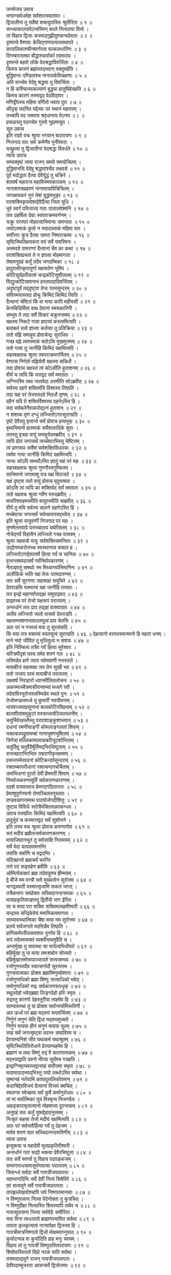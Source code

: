 जनमेजय उवाच  
भगवन्सर्वधर्मज्ञ सर्वशास्त्रवतांवर ।  
द्विजातीनां तु सर्वेषां शक्त्युपास्तिः श्रुतीरिता ॥ १ ॥  
सन्ध्याकालत्रयेऽन्यस्मिन् काले नित्यतया विभो ।  
तां विहाय द्विजाः कस्माद्‌गृह्णीयुश्चान्यदेवताः ॥ २ ॥  
दृश्यन्ते वैष्णवाः केचिद्‌गाणपत्यास्तथापरे ।  
कापालिकाश्चीनमार्गरता वल्कलधारिणः ॥ ३ ॥  
दिगम्बरास्तथा बौद्धाश्चार्वार्का एवमादयः ।  
दृश्यन्ते बहवो लोके वेदश्रद्धाविवर्जिताः ॥ ४ ॥  
किमत्र कारणं ब्रह्मंस्तद्भवान् वक्तुमर्हति ।  
बुद्धिमन्तः पण्डिताश्च नानातर्कविचक्षणाः ॥ ५ ॥  
अपि सन्त्येव वेदेषु श्रद्धया तु विवर्जिताः ।  
न हि कश्चित्स्वकल्याणं बुद्ध्या हातुमिहेच्छति ॥ ६ ॥  
किमत्र कारणं तस्माद्वद वेदविदांवर ।  
मणिद्वीपस्य महिमा वर्णितो भवता पुरा ॥ ७ ॥  
कीदृक् तदस्ति यद्देव्याः परं स्थानं महत्तरम् ।  
तच्चापि वद भक्ताय श्रद्दधानाय मेऽनघ ॥ ८ ॥  
प्रसन्नास्तु वदन्त्येव गुरवो गुह्यमप्युत ।  
सूत उवाच  
इति राज्ञो वचः श्रुत्वा भगवान् बादरायणः ॥ ९ ॥  
निजगाद ततः सर्वं क्रमेणैव मुनीश्वराः ।  
यच्छ्रुत्वा तु द्विजातीनां वेदश्रद्धा विवर्धते ॥ १० ॥  
व्यास उवाच  
सम्यक्पृष्टं त्वया राजन् समये समयोचितम् ।  
वुद्धिमानसि वेदेषु श्रद्धावांश्चैव लक्ष्यसे ॥ ११ ॥  
पूर्वं मदोद्धता दैत्या देवैर्युद्धं तु चक्रिरे ।  
शतवर्षं महाराज महाविस्मयकारकम् ॥ १२ ॥  
नानाशस्त्रप्रहरणं नानामायाविचित्रितम् ।  
जगत्क्षयकरं नूनं तेषां युद्धमभून्नृप ॥ १३ ॥  
पराशक्तिकृपावेशाद्देवैर्दैत्या जिता युधि ।  
भुवं स्वर्गं परित्यज्य गताः पातालवेश्मनि ॥ १४ ॥  
ततः प्रहर्षिता देवाः स्वपराक्रमवर्णनम् ।  
चक्रुः परस्परं मोहात्साभिमानाः समन्ततः ॥ १५ ॥  
जयोऽस्माकं कुतो न स्यादस्माकं महिमा यतः ।  
सर्वोत्तरः कुत्र दैत्याः पामरा निष्पराक्रमाः ॥ १६ ॥  
सृष्टिस्थितिक्षयकरा वयं सर्वे यशस्विनः ।  
अस्मदग्रे पामराणां दैत्यानां चैव का कथा ॥ १७ ॥  
पराशक्तिप्रभावं ते न ज्ञात्वा मोहमागताः ।  
तेषामनुग्रहं कर्तुं तदैव जगदम्बिका ॥ १८ ॥  
प्रादुरासीत्कृपापूर्णा यक्षरूपेण भूमिप ।  
कोटिसूर्यप्रतीकाशं चन्द्रकोटिसुशीतलम् ॥ १९ ॥  
विद्युत्कोटिसमानाभं हस्तपादादिवर्जितम् ।  
अदृष्टपूर्वं तद्‌दृष्ट्‌वा तेजः परमसुन्दरम् ॥ २० ॥  
सविस्मयास्तदा प्रोचुः किमिदं किमिदं त्विति ।  
दैत्यानां चेष्टितं किं वा माया कापि महीयसी ॥ २१ ॥  
केनचिन्निर्मिता वाथ देवानां स्मयकारिणी ।  
सम्भूय ते तदा सर्वे विचारं चक्रुरुत्तमम् ॥ २२ ॥  
यक्षस्य निकटे गत्वा प्रष्टव्यं कस्त्वमित्यपि ।  
बलाबलं ततो ज्ञात्वा कर्तव्या तु प्रतिक्रिया ॥ २३ ॥  
ततो वह्निं समाहूय प्रोवाचेन्द्रः सुराधिपः ।  
गच्छ वह्ने त्वमस्माकं यतोऽसि मुखमुत्तमम् ॥ २४ ॥  
ततो गत्वा तु जानीहि किमिदं यक्षमित्यपि ।  
सहस्राक्षवचः श्रुत्वा स्वपराक्रमगर्भितम् ॥ २५ ॥  
वेगात्स निर्गतो वह्निर्ययौ यक्षस्य सन्निधौ ।  
तदा प्रोवाच यक्षस्तं त्वं कोऽसीति हुताशनम् ॥ २६ ॥  
वीर्यं च त्वयि किं यत्तद्वद सर्वं ममाग्रतः ।  
अग्निरस्मि तथा जातवेदा अस्मीति सोऽब्रवीत् ॥ २७ ॥  
सर्वस्य दहने शक्तिर्मयि विश्वस्य तिष्ठति ।  
तदा यक्षं परं तेजस्तदग्रे निदधौ तृणम् ॥ २८ ॥  
दहैनं यदि ते शक्तिर्विश्वस्य दहनेऽस्ति हि ।  
तदा सर्वबलेनैवाकरोद्यत्नं हुताशनः ॥ २९ ॥  
न शशाक तृणं दग्धुं लज्जितोऽगात्सुरान्प्रति ।  
पृष्टे देवैस्तु वृत्तान्ते सर्वं प्रोवाच हव्यभुक् ॥ ३० ॥  
वृथाभिमानो ह्यस्माकं सर्वेशत्वादिके सुराः ।  
ततस्तु वृत्रहा वायुं समाहूयेदमब्रवीत् ॥ ३१ ॥  
त्वयि प्रोतं जगत्सर्वं त्वच्चेष्टाभिस्तु चेष्टितम् ।  
त्वं प्राणरूपः सर्वेषां सर्वशक्तिविधारकः ॥ ३२ ॥  
त्वमेव गत्वा जानीहि किमिदं यक्षमित्यपि ।  
नान्यः कोऽपि समर्थोऽस्ति ज्ञातुं यक्षं परं महः ॥ ३३ ॥  
सहस्राक्षवचः श्रुत्वा गुणगौरवगुम्फितम् ।  
साभिमानो जगामाशु यत्र यक्षं विराजते ॥ ३४ ॥  
यक्षं दृष्ट्‌वा ततो वायुं प्रोवाच मृदुभाषया ।  
कोऽसि त्वं त्वयि का शक्तिर्वद सर्वं ममाग्रतः ॥ ३५ ॥  
ततो यक्षवचः श्रुत्वा गर्वेण मरुदब्रवीत् ।  
मातरिश्वाहमस्मीति वायुरस्मीति चाब्रवीत् ॥ ३६ ॥  
वीर्यं तु मयि सर्वस्य चालने ग्रहणेऽस्ति हि ।  
मच्चेष्टया जगत्सर्वं सर्वव्यापारवद्भवेत् ॥ ३७ ॥  
इति श्रुत्वा वायुवाणीं निजगाद परं महः ।  
तृणमेतत्तवाग्रे यत्तच्चालय यथेप्सितम् ॥ ३८ ॥  
नोचेद्‌गर्वं विहायैनं लज्जितो गच्छ वासवम् ।  
श्रुत्वा यक्षवचो वायुः सर्वशक्तिसमन्वितः ॥ ३९ ॥  
उद्योगमकरोत्तच्च स्वस्थानान्न चचाल ह ।  
लज्जितोऽगाद्देवपार्श्वे हित्वा गर्वं स चानिलः ॥ ४० ॥  
वृत्तान्तमवदत्सर्वं गर्वनिर्वापकारणम् ।  
नैतञ्ज्ञातुं समर्थाः स्म मिथ्यागर्वाभिमानिनः ॥ ४१ ॥  
अलौकिकं भाति यक्षं तेजः परमदारुणम् ।  
ततः सर्वे सुरगणाः सहस्राक्षं समूचिरे ॥ ४२ ॥  
देवराडसि यस्मात्त्वं यक्षं जानीहि तत्त्वतः ।  
तत इन्द्रो महागर्वात्तद्यक्षं समुपाद्रवत् ॥ ४३ ॥  
प्राद्रवच्च परं तेजो यक्षरूपं परात्परम् ।  
अन्तर्धानं ततः प्राप तद्यक्षं वासवाग्रतः ॥ ४४ ॥  
अतीव लज्जितो जातो वासवो देवराडपि ।  
यक्षसम्भाषणाभावाल्लघुत्वं प्राप चेतसि ॥ ४५ ॥  
अतः परं न गन्तव्यं मया तु सुरसंसदि ।  
किं मया तत्र वक्तव्यं स्वलघुत्वं सुरान्प्रति ॥ ४६ ॥
देहत्यागो वरस्तस्मान्मानो हि महतां धनम् ।  
माने नष्टे जीवितं तु मृतितुल्यं न संशयः ॥ ४७ ॥  
इति निश्चित्य तत्रैव गर्वं हित्वा सुरेश्वरः ।  
चरित्रमीदृशं यस्य तमेव शरणं गतः ॥ ४८ ॥  
तस्मिन्नेव क्षणे जाता व्योमवाणी नभस्तले ।  
मायाबीजं सहस्राक्ष जप तेन सुखी भव ॥ ४९ ॥  
ततो जजाप परमं मायाबीजं परात्परम् ।  
लक्षवर्षं निराहारो ध्यानमीलितलोचनः ॥ ५० ॥  
अकस्माच्चैत्रमासीयनवम्यां मध्यगे रवौ ।  
तदेवाविरभूत्तेजस्तस्मिन्नेव स्थले पुनः ॥ ५१ ॥  
तेजोमण्डलमध्ये तु कुमारीं नवयौवनाम् ।  
भास्वज्जपाप्रसूनाभां बालकोटिरविप्रभाम् ॥ ५२ ॥  
बालशीतांशमुकुटां वस्त्रान्तर्व्यञ्जितस्तनीम् ।  
चतुर्भिर्वरहस्तैस्तु वरपाशाङ्‌कुशाभयान् ॥ ५३ ॥  
दधानां रमणीयाङ्‌गीं कोमलाङ्‌गलतां शिवाम् ।  
भक्तकल्पद्रुमामम्बां नानाभूषणभूषिताम् ॥ ५४ ॥  
त्रिनेत्रां मल्लिकामालाकबरीजूटशोभिताम् ।  
चतुर्दिक्षु चतुर्वेदैर्मूर्तिमद्‌भिरभिष्टुताम् ॥ ५५ ॥  
दन्तच्छटाभिरभितः पद्मरागीकृतक्षमाम् ।  
प्रसन्तस्मेरवदनां कोटिकन्दर्पसुन्दराम् ॥ ५६ ॥  
रक्ताम्बरपरीधानां रक्तचन्दनचर्चिताम् ।  
उमाभिधानां पुरतो देवीं हैमवतीं शिवाम् ॥ ५७ ॥  
निर्व्याजकरुणामूर्तिं सर्वकारणकारणाम् ।  
ददर्श वासवस्तत्र प्रेमगद्‌गदितान्तरः ॥ ५८ ॥  
प्रेमाश्रुपूर्णनयनो रोमाञ्चिततनुस्ततः ।  
दण्डवत्प्रणनामाथ पादयोर्जगदीशितुः ॥ ५९ ॥  
तुष्टाव विविधैः स्तोत्रैर्भक्तिसन्नतकन्धरः ।  
उवाच परमप्रीतः किमिदं यक्षमित्यपि ॥ ६० ॥  
प्रादुर्भूतं च कस्मात्तद्वद सर्वं सुशोभने ।  
इति तस्य वचः श्रुत्वा प्रोवाच करुणार्णवा ॥ ६१ ॥  
रूपं मदीयं ब्रह्मैतत्सर्वकारणकारणम् ।  
मायाधिष्ठानभूतं तु सर्वसाक्षि निरामयम् ॥ ६२ ॥  
सर्वे वेदा यत्पदमामनन्ति  
     तपांसि सर्वाणि च यद्वदन्ति ।  
यदिच्छन्तो ब्रह्मचर्यं चरन्ति  
     तत्ते पदं सङ्ग्रहेण ब्रवीमि ॥ ६३ ॥  
ओमित्येकाक्षरं ब्रह्म तदेवाहुश्च ह्रीम्मयम् ।  
द्वे बीजे मम मन्त्रौ स्तो मुख्यत्वेन सुरोत्तम ॥ ६४ ॥  
भागद्वयवती यस्मात्सृजामि सकलं जगत् ।  
तत्रैकभागः सम्प्रोक्तः सच्चिदानन्दनामकः ॥ ६५ ॥  
मायाप्रकृतिसञ्ज्ञस्तु द्वितीयो भाग ईरितः ।  
सा च माया परा शक्तिः शक्तिमत्यहमीश्वरी ॥ ६६ ॥  
चन्द्रस्य चन्द्रिकेवेयं ममाभिन्नत्वमागता ।  
साम्यावस्थात्मिका चैषा माया मम सुरोत्तम ॥ ६७ ॥  
प्रलये सर्वजगतो मदभिन्नैव तिष्ठति ।  
प्राणिकर्मपरीपाकवशतः पुनरेव हि ॥ ६८ ॥  
रूपं तदेवमव्यक्तं व्यक्तीभावमुपैति च ।  
अन्तर्मुखा तु यावस्था सा मायेत्यभिधीयते ॥ ६९ ॥  
बहिर्मुखा तु या माया तमःशब्देन सोच्यते ।  
बहिर्मुखात्तमोरूपाज्जायते सत्त्वसम्भवः ॥ ७० ॥  
रजोगुणस्तदैव स्यात्सर्गादौ सुरसत्तम ।  
गुणत्रयात्मकाः प्रोक्ता ब्रह्मविष्णुमहेश्वराः ॥ ७१ ॥  
रजोगुणाधिको ब्रह्मा विष्णुः सत्त्वाधिको भवेत् ।  
तमोगुणाधिको रुद्रः सर्वकारणरूपधृक् ॥ ७२ ॥  
स्थूलदेहो भवेद्‌ब्रह्मा लिङ्‌गदेहो हरिः स्मृतः ।  
रुद्रस्तु कारणो देहस्तुरीया त्वहमेव हि ॥ ७३ ॥  
साम्यावस्था तु या प्रोक्ता सर्वान्तर्यामिरूपिणी ।  
अत ऊर्ध्वं परं ब्रह्म मद्‌रूपं रूपवर्जितम् ॥ ७४ ॥  
निर्गुणं सगुणं चेति द्विधा मद्‌रूपमुच्यते ।  
निर्गुणं मायया हीनं सगुणं मायया युतम् ॥ ७५ ॥  
साहं सर्वं जगत्सृष्ट्वा तदन्तः सम्प्रविश्य च ।  
प्रेरयाम्यनिशं जीवं यथाकर्म यथाश्रुतम् ॥ ७६ ॥  
सृष्टिस्थितितिरोधाने प्रेरयाम्यहमेव हि ।  
ब्रह्माणं च तथा विष्णुं रुद्रं वै कारणात्मकम् ॥ ७७ ॥  
मद्भयाद्वाति पवनो भीत्या सूर्यश्च गच्छति ।  
इन्द्राग्निमृत्यवस्तद्वत्साहं सर्वोत्तमा स्मृता ॥ ७८ ॥  
मत्प्रसादाद्भवद्‌भिस्तु जयो लब्धोऽस्ति सर्वथा ।  
युष्मानहं नर्तयामि काष्ठपुत्तलिकोपमान् ॥ ७९ ॥  
कदाचिद्देवविजयं दैत्यानां विजयं क्वचित् ।  
स्वतन्त्रा स्वेच्छया सर्वं कुर्वे कर्मानुरोधतः ॥ ८० ॥  
तां मां सर्वात्मिकां यूयं विस्मृत्य निजगर्वतः ।  
अहङ्‌कारावृतात्मानो मोहमाप्ता दुरन्तकम् ॥ ८१ ॥  
अनुग्रहं ततः कर्तुं युष्मद्देहादनुत्तमम् ।  
निःसृतं सहसा तेजो मदीयं यक्षमित्यपि ॥ ८२ ॥  
अतः परं सर्वभावैर्हित्वा गर्वं तु देहजम् ।  
मामेव शरणं यात सच्चिदानन्दरूपिणीम् ॥ ८३ ॥  
व्यास उवाच  
इत्युक्त्या च महादेवी मूलप्रकृतिरीश्वरी ।  
अन्तर्धानं गता सद्यो भक्त्या देवैरभिष्टुता ॥ ८४ ॥  
ततः सर्वे स्वगर्वं तु विहाय पदपङ्‌कजम् ।  
सम्यगाराधयामासुर्भगवत्याः परात्परम् ॥ ८५ ॥  
त्रिसन्ध्यं सर्वदा सर्वे गायत्रीजपतत्पराः ।  
यज्ञभागादिभिः सर्वे देवीं नित्यं सिषेविरे ॥ ८६ ॥  
एवं सत्ययुगे सर्वे गायत्रीजपतत्पराः ।  
तारहृल्लेखयोश्चापि जपे निष्णातमानसाः ॥ ८७ ॥  
न विष्णूपासना नित्या वेदेनोक्ता तु कुत्रचित् ।  
न विष्णुदीक्षा नित्यास्ति शिवस्यापि तथैव च ॥ ८८ ॥  
गायत्र्युपासना नित्या सर्ववेदैः समीरिता ।  
यया विना त्वधःपातो ब्राह्मणस्यास्ति सर्वथा ॥ ८९ ॥  
तावता कृतकृत्यत्वं नान्यापेक्षा द्विजस्य हि ।  
गायत्रीमात्रनिष्णातो द्विजो मोक्षमवाप्नुयात् ॥ ९० ॥  
कुर्यादन्यन्न वा कुर्यादिति प्राह मनुः स्वयम् ।  
विहाय तां तु गायत्रीं विष्णूपास्तिपरायणः ॥ ९१ ॥  
शिवोपास्तिरतो विप्रो नरकं याति सर्वथा ।  
तस्मादाद्ययुगे राजन् गायत्रीजपतत्पराः ।  
देवीपदाम्बुजरता आसन्सर्वे द्विजोत्तमाः ॥ ९२ ॥
